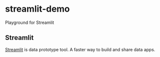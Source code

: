 # streamlit-demo

Playground for Streamlit

## Streamlit

[Streamlit](https://streamlit.io/) is data prototype tool.
A faster way to build and share data apps.
